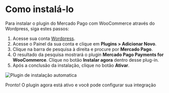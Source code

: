 # Como instalá-lo

Para instalar o plugin do Mercado Pago com WooCommerce através do Wordpress, siga estes passos:

1. Acesse sua conta [Wordpress](https://wordpress.com/).
2. Acesse o Painel da sua conta e clique em **Plugins > Adicionar Novo**.
3. Clique na barra de pesquisa à direita e procure por **Mercado Pago**.
4. O resultado da pesquisa mostrará o plugin **Mercado Pago Payments for WooCommerce**. Clique no botão **Instalar agora** dentro desse plug-in.
5. Após a conclusão da instalação, clique no botão **Ativar**.

![Plugin de instalação automatica](/images/woocommerce/pt_installation_auto_v2.gif)

Pronto! O plugin agora está ativo e você pode configurar sua integração

